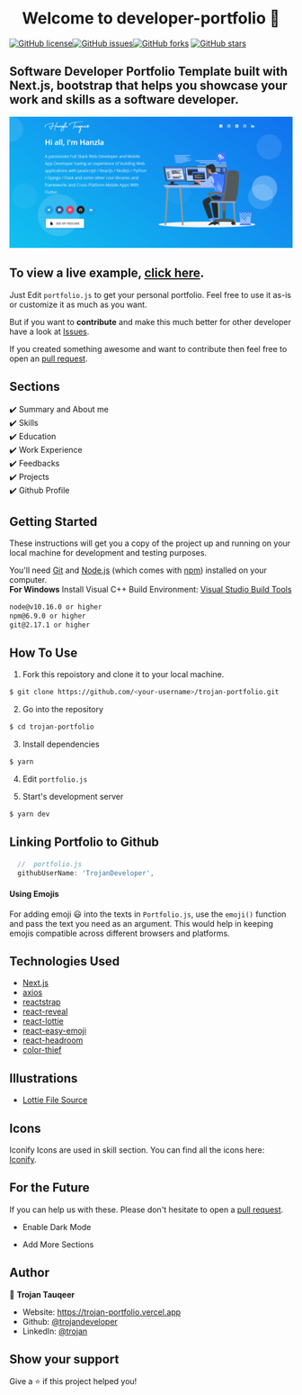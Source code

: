 <h1 align="center">Welcome to developer-portfolio 👋</h1>
<a href="https://github.com/trojandeveloper/trojan-portfolio/blob/main/LICENSE"><img alt="GitHub license" src="https://img.shields.io/github/license/trojandeveloper/trojan-portfolio"></a><a href="https://github.com/trojandeveloper/trojan-portfolio/issues"><img alt="GitHub issues" src="https://img.shields.io/github/issues/trojandeveloper/trojan-portfolio"></a><a href="https://github.com/trojandeveloper/trojan-portfolio/network"><img alt="GitHub forks" src="https://img.shields.io/github/forks/trojandeveloper/trojan-portfolio"></a> <a href="https://github.com/trojandeveloper/trojan-portfolio/stargazers"><img alt="GitHub stars" src="https://img.shields.io/github/stars/trojandeveloper/trojan-portfolio"></a>

## Software Developer Portfolio Template built with Next.js, bootstrap that helps you showcase your work and skills as a software developer.

<p align="center">
  <kbd>
    <img src="https://github.com/trojandeveloper/trojan-portfolio/blob/master/picture.PNG"></img>
  </kbd>
</p>

## To view a live example, **[click here](https://trojan-portfolio.vercel.app/)**.

Just Edit `portfolio.js` to get your personal portfolio. Feel free to use it as-is or customize it as much as you want.

But if you want to **contribute** and make this much better for other developer have a look at [Issues](https://github.com/trojandeveloper/trojan-portfolio/issues).

If you created something awesome and want to contribute then feel free to open an [pull request](https://github.com/trojandeveloper/trojan-portfolio/pulls).

## Sections

✔️ Summary and About me\
✔️ Skills\
✔️ Education\
✔️ Work Experience\
✔️ Feedbacks\
✔️ Projects\
✔️ Github Profile

## Getting Started

These instructions will get you a copy of the project up and running on your local machine for development and testing purposes.

You'll need [Git](https://git-scm.com) and [Node.js](https://nodejs.org/en/download/) (which comes with [npm](http://npmjs.com)) installed on your computer.
<br>
**For Windows** Install Visual C++ Build Environment: [Visual Studio Build Tools](https://visualstudio.microsoft.com/thank-you-downloading-visual-studio/?sku=BuildTools)

```
node@v10.16.0 or higher
npm@6.9.0 or higher
git@2.17.1 or higher
```

## How To Use

1. Fork this repoistory and clone it to your local machine.

```bash
$ git clone https://github.com/<your-username>/trojan-portfolio.git
```

2. Go into the repository

```bash
$ cd trojan-portfolio
```

3. Install dependencies

```bash
$ yarn
```

4. Edit `portfolio.js`

5. Start's development server

```bash
$ yarn dev
```

## Linking Portfolio to Github

```javascript
  //  portfolio.js
  githubUserName: 'TrojanDeveloper',
```

#### Using Emojis

For adding emoji 😃 into the texts in `Portfolio.js`, use the `emoji()` function and pass the text you need as an argument. This would help in keeping emojis compatible across different browsers and platforms.

## Technologies Used

- [Next.js](https://nextjs.org/)
- [axios](https://www.npmjs.com/package/axios)
- [reactstrap](https://reactstrap.github.io/)
- [react-reveal](https://www.react-reveal.com/)
- [react-lottie](https://www.npmjs.com/package/react-lottie)
- [react-easy-emoji](https://github.com/appfigures/react-easy-emoji)
- [react-headroom](https://github.com/KyleAMathews/react-headroom)
- [color-thief](https://github.com/lokesh/color-thief)

## Illustrations

- [Lottie File Source](https://lottiefiles.com)

## Icons

Iconify Icons are used in skill section. You can find all the icons here: [Iconify](https://icon-sets.iconify.design/).

## For the Future

If you can help us with these. Please don't hesitate to open a [pull request](https://github.com/trojandeveloper/trojan-portfolio/pulls).

- Enable Dark Mode

- Add More Sections

## Author

👤 **Trojan Tauqeer**

- Website: https://trojan-portfolio.vercel.app
- Github: [@trojandeveloper](https://github.com/trojandeveloper)
- LinkedIn: [@trojan](https://linkedin.com/in/)

## Show your support

Give a ⭐️ if this project helped you!
